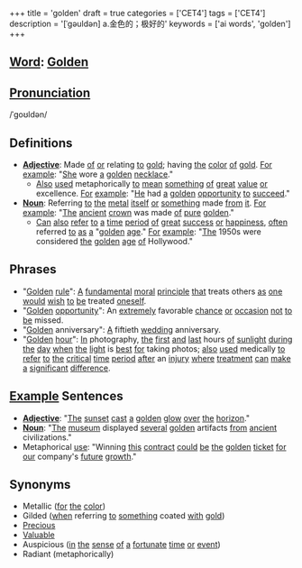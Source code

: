 +++
title = 'golden'
draft = true
categories = ['CET4']
tags = ['CET4']
description = '[ˈgəuldən] a.金色的；极好的'
keywords = ['ai words', 'golden']
+++

## [Word](/en/post/word/): [Golden](/en/post/golden/)

## [Pronunciation](/en/post/pronunciation/)
/ˈɡoʊldən/

## Definitions
- **[Adjective](/en/post/adjective/)**: Made [of](/en/post/of/) [or](/en/post/or/) relating [to](/en/post/to/) [gold](/en/post/gold/); having [the](/en/post/the/) [color](/en/post/color/) [of](/en/post/of/) [gold](/en/post/gold/). [For](/en/post/for/) [example](/en/post/example/): "[She](/en/post/she/) wore [a](/en/post/a/) [golden](/en/post/golden/) [necklace](/en/post/necklace/)."
  - [Also](/en/post/also/) [used](/en/post/used/) metaphorically [to](/en/post/to/) [mean](/en/post/mean/) [something](/en/post/something/) [of](/en/post/of/) [great](/en/post/great/) [value](/en/post/value/) [or](/en/post/or/) excellence. [For](/en/post/for/) [example](/en/post/example/): "[He](/en/post/he/) had [a](/en/post/a/) [golden](/en/post/golden/) [opportunity](/en/post/opportunity/) [to](/en/post/to/) [succeed](/en/post/succeed/)."
- **[Noun](/en/post/noun/)**: Referring [to](/en/post/to/) [the](/en/post/the/) [metal](/en/post/metal/) [itself](/en/post/itself/) [or](/en/post/or/) [something](/en/post/something/) made [from](/en/post/from/) [it](/en/post/it/). [For](/en/post/for/) [example](/en/post/example/): "[The](/en/post/the/) [ancient](/en/post/ancient/) [crown](/en/post/crown/) was made [of](/en/post/of/) [pure](/en/post/pure/) [golden](/en/post/golden/)."
  - [Can](/en/post/can/) [also](/en/post/also/) [refer](/en/post/refer/) [to](/en/post/to/) [a](/en/post/a/) [time](/en/post/time/) [period](/en/post/period/) [of](/en/post/of/) [great](/en/post/great/) [success](/en/post/success/) [or](/en/post/or/) [happiness](/en/post/happiness/), [often](/en/post/often/) referred [to](/en/post/to/) [as](/en/post/as/) [a](/en/post/a/) "[golden](/en/post/golden/) [age](/en/post/age/)." [For](/en/post/for/) [example](/en/post/example/): "[The](/en/post/the/) 1950s were considered [the](/en/post/the/) [golden](/en/post/golden/) [age](/en/post/age/) [of](/en/post/of/) Hollywood."

## Phrases
- "[Golden](/en/post/golden/) [rule](/en/post/rule/)": [A](/en/post/a/) [fundamental](/en/post/fundamental/) [moral](/en/post/moral/) [principle](/en/post/principle/) [that](/en/post/that/) treats others [as](/en/post/as/) [one](/en/post/one/) [would](/en/post/would/) [wish](/en/post/wish/) [to](/en/post/to/) [be](/en/post/be/) treated [oneself](/en/post/oneself/).
- "[Golden](/en/post/golden/) [opportunity](/en/post/opportunity/)": An [extremely](/en/post/extremely/) favorable [chance](/en/post/chance/) [or](/en/post/or/) [occasion](/en/post/occasion/) [not](/en/post/not/) [to](/en/post/to/) [be](/en/post/be/) missed.
- "[Golden](/en/post/golden/) anniversary": [A](/en/post/a/) fiftieth [wedding](/en/post/wedding/) anniversary.
- "[Golden](/en/post/golden/) [hour](/en/post/hour/)": [In](/en/post/in/) photography, [the](/en/post/the/) [first](/en/post/first/) [and](/en/post/and/) [last](/en/post/last/) hours [of](/en/post/of/) [sunlight](/en/post/sunlight/) [during](/en/post/during/) [the](/en/post/the/) [day](/en/post/day/) [when](/en/post/when/) [the](/en/post/the/) [light](/en/post/light/) is [best](/en/post/best/) [for](/en/post/for/) taking photos; [also](/en/post/also/) [used](/en/post/used/) medically [to](/en/post/to/) [refer](/en/post/refer/) [to](/en/post/to/) [the](/en/post/the/) [critical](/en/post/critical/) [time](/en/post/time/) [period](/en/post/period/) [after](/en/post/after/) an [injury](/en/post/injury/) [where](/en/post/where/) [treatment](/en/post/treatment/) [can](/en/post/can/) [make](/en/post/make/) [a](/en/post/a/) [significant](/en/post/significant/) [difference](/en/post/difference/).

## [Example](/en/post/example/) Sentences
- **[Adjective](/en/post/adjective/)**: "[The](/en/post/the/) [sunset](/en/post/sunset/) [cast](/en/post/cast/) [a](/en/post/a/) [golden](/en/post/golden/) [glow](/en/post/glow/) [over](/en/post/over/) [the](/en/post/the/) [horizon](/en/post/horizon/)."
- **[Noun](/en/post/noun/)**: "[The](/en/post/the/) [museum](/en/post/museum/) displayed [several](/en/post/several/) [golden](/en/post/golden/) artifacts [from](/en/post/from/) [ancient](/en/post/ancient/) civilizations."
- Metaphorical [use](/en/post/use/): "Winning [this](/en/post/this/) [contract](/en/post/contract/) [could](/en/post/could/) [be](/en/post/be/) [the](/en/post/the/) [golden](/en/post/golden/) [ticket](/en/post/ticket/) [for](/en/post/for/) [our](/en/post/our/) company's [future](/en/post/future/) [growth](/en/post/growth/)."

## Synonyms
- Metallic ([for](/en/post/for/) [the](/en/post/the/) [color](/en/post/color/))
- Gilded ([when](/en/post/when/) referring [to](/en/post/to/) [something](/en/post/something/) coated [with](/en/post/with/) [gold](/en/post/gold/))
- [Precious](/en/post/precious/)
- [Valuable](/en/post/valuable/)
- Auspicious ([in](/en/post/in/) [the](/en/post/the/) [sense](/en/post/sense/) [of](/en/post/of/) [a](/en/post/a/) [fortunate](/en/post/fortunate/) [time](/en/post/time/) [or](/en/post/or/) [event](/en/post/event/))
- Radiant (metaphorically)
